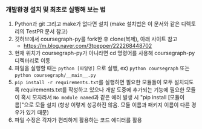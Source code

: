 ### 개발환경 설치 및 최초로 실행해 보는 법
1. Python과 git 그리고 make가 없다면 설치 (make 설치법은 이 문서와 같은 디렉토리의 TestPR 문서 참고)
1. 깃허브에서 coursegraph-py를 fork한 후 clone(복제), 아래 사이트 참고
    - https://m.blog.naver.com/3tpepper/222268448702
1. 현재 위치가 coursegraph-py가 아니라면 cd 명령어를 사용해 coursegraph-py 디렉터리로 이동
1. 파일을 실행할 때는 `python [파일명]` 으로 실행, ex) `python coursegraph` 또는 `python coursegraph/__main__.py`
1. `pip install -r requirements.txt`를 실행하면 필요한 모듈들이 모두 설치되도록 requirements.txt를 작성하고 있으나
   개발 도중에 추가되는 기능에 필요한 모듈이 혹시 모자라서 `No module named`과 같은 에러 발생 시
   "pip install [모듈이름]"으로 모듈 설치 (항상 이렇게 성공하진 않음. 모듈 이름과 패키지 이름이 다른 경우가 있기 때문)
1. 파일 수정은 각자가 편리하게 활용하는 코드 에디터를 활용
